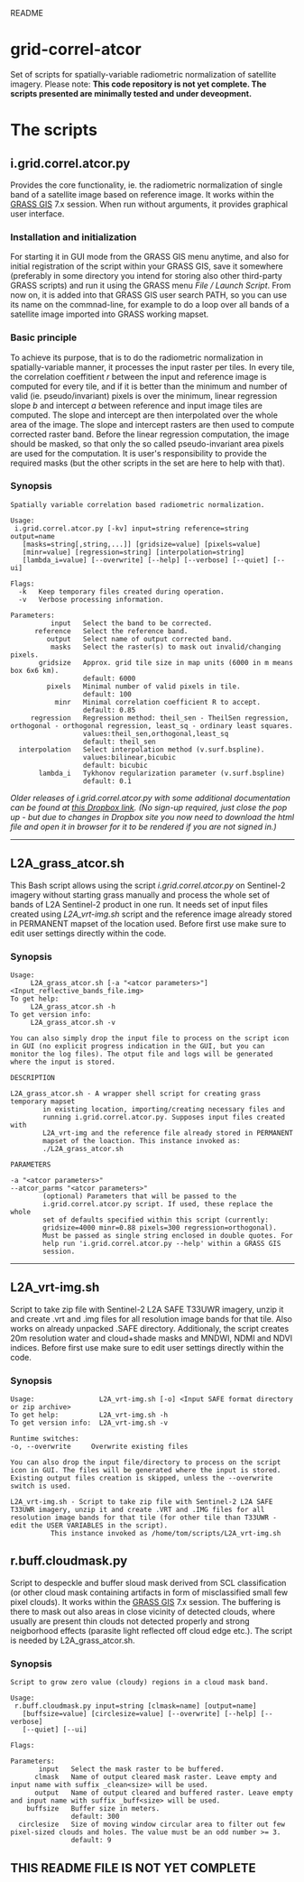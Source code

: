 README

# grid-correl-atcor
Set of scripts for spatially-variable radiometric normalization of satellite imagery. Please note: **This code repository is not yet complete. The scripts presented are minimally tested and under deveopment.** 
# The scripts
## i.grid.correl.atcor.py
Provides the core functionality, ie. the radiometric normalization of single band of a satellite image based on reference image. It works within the [GRASS GIS](https:/grass.osgeo.org) 7.x session. When run without arguments, it provides graphical user interface. 
### Installation and initialization
For starting it in GUI mode from the GRASS GIS menu anytime, and also for initial registration of the script within your GRASS GIS, save it somewhere (preferably in some directory you intend for storing also other third-party GRASS scripts) and run it using the GRASS menu *File / Launch Script*. From now on, it is added into that GRASS GIS user search PATH, so you can use its name on the commnad-line, for example to do a loop over all bands of a satellite image imported into GRASS working mapset.
### Basic principle
To achieve its purpose, that is to do the radiometric normalization in spatially-variable manner, it processes the input raster per tiles. In every tile, the correlation coeffitient *r* between the input and reference image is computed for every tile, and if it is better than the minimum and number of valid (ie. pseudo/invariant) pixels is over the minimum, linear regression slope *b* and intercept *a* between reference and input image tiles are computed. The slope and intercept are then interpolated over the whole area of the image. The slope and intercept rasters are then used to compute corrected raster band.
Before the linear regression computation, the image should be masked, so that only the so called pseudo-invariant area pixels are used for the computation. It is user's responsibility to provide the required masks (but the other scripts in the set are here to help with that).
### Synopsis
```
Spatially variable correlation based radiometric normalization.

Usage:
 i.grid.correl.atcor.py [-kv] input=string reference=string output=name
   [masks=string[,string,...]] [gridsize=value] [pixels=value]
   [minr=value] [regression=string] [interpolation=string]
   [lambda_i=value] [--overwrite] [--help] [--verbose] [--quiet] [--ui]

Flags:
  -k   Keep temporary files created during operation.
  -v   Verbose processing information.

Parameters:
          input   Select the band to be corrected.
      reference   Select the reference band.
         output   Select name of output corrected band.
          masks   Select the raster(s) to mask out invalid/changing pixels.
       gridsize   Approx. grid tile size in map units (6000 in m means box 6x6 km).
                  default: 6000
         pixels   Minimal number of valid pixels in tile.
                  default: 100
           minr   Minimal correlation coefficient R to accept.
                  default: 0.85
     regression   Regression method: theil_sen - TheilSen regression, orthogonal - orthogonal regression, least_sq - ordinary least squares.
                  values:theil_sen,orthogonal,least_sq
                  default: theil_sen
  interpolation   Select interpolation method (v.surf.bspline).
                  values:bilinear,bicubic
                  default: bicubic
       lambda_i   Tykhonov regularization parameter (v.surf.bspline)
                  default: 0.1
```
*Older releases of i.grid.correl.atcor.py with some additional documentation can be found at [this Dropbox link](https://www.dropbox.com/s/st5b4p5nkmn8t3k/i.grid.correl.atcor.html?dl=0). (No sign-up required, just close the pop up - but due to changes in Dropbox site you now need to download the html file and open it in browser for it to be rendered if you are not signed in.)*
* * *
## L2A_grass_atcor.sh
This Bash script allows using the script *i.grid.correl.atcor.py* on Sentinel-2 imagery without starting grass manually and process the whole set of bands of L2A Sentinel-2 product in one run. It needs set of input files created using *L2A_vrt-img.sh* script and the reference image already stored in PERMANENT mapset of the location used. Before first use make sure to edit user settings directly within the code.
### Synopsis
```
Usage:  
     L2A_grass_atcor.sh [-a "<atcor parameters>"] <Input_reflective_bands_file.img>
To get help:
     L2A_grass_atcor.sh -h
To get version info:  
     L2A_grass_atcor.sh -v

You can also simply drop the input file to process on the script icon in GUI (no explicit progress indication in the GUI, but you can monitor the log files). The otput file and logs will be generated where the input is stored.
 
DESCRIPTION

L2A_grass_atcor.sh - A wrapper shell script for creating grass temporary mapset 
		in existing location, importing/creating necessary files and
		running i.grid.correl.atcor.py. Supposes input files created with
		L2A_vrt-img and the reference file already stored in PERMANENT 
		mapset of the loaction. This instance invoked as: 
		./L2A_grass_atcor.sh
 
PARAMETERS

-a "<atcor parameters>"
--atcor_parms "<atcor parameters>"
		(optional) Parameters that will be passed to the 
		i.grid.correl.atcor.py script. If used, these replace the whole 
		set of defaults specified within this script (currently: 
		gridsize=4000 minr=0.88 pixels=300 regression=orthogonal). 
		Must be passed as single string enclosed in double quotes. For 
		help run 'i.grid.correl.atcor.py --help' within a GRASS GIS 
		session.

```
* * *
## L2A_vrt-img.sh
Script to take zip file with Sentinel-2 L2A SAFE T33UWR imagery, unzip it and create .vrt and .img files for all resolution image bands for that tile. Also works on already unpacked .SAFE directory. Additionaly, the script creates 20m resolution water and cloud+shade masks and MNDWI, NDMI and NDVI indices.
Before first use make sure to edit user settings directly within the code.

### Synopsis
```
Usage:                L2A_vrt-img.sh [-o] <Input SAFE format directory or zip archive>
To get help:          L2A_vrt-img.sh -h
To get version info:  L2A_vrt-img.sh -v

Runtime switches:
-o, --overwrite		Overwrite existing files

You can also drop the input file/directory to process on the script icon in GUI. The files will be generated where the input is stored. Existing output files creation is skipped, unless the --overwrite switch is used.
 
L2A_vrt-img.sh - Script to take zip file with Sentinel-2 L2A SAFE T33UWR imagery, unzip it and create .VRT and .IMG files for all resolution image bands for that tile (for other tile than T33UWR - edit the USER VARIABLES in the script). 
          This instance invoked as /home/tom/scripts/L2A_vrt-img.sh
```

## r.buff.cloudmask.py
Script to despeckle and buffer sloud mask derived from SCL classification (or other cloud mask containing artifacts in form of misclassified small few pixel clouds). It works within the [GRASS GIS](https:/grass.osgeo.org) 7.x session. The buffering is there to mask out also areas in close vicinity of detected clouds, where usually are present thin clouds not detected properly and strong neigborhood effects (parasite light reflected off cloud edge etc.). The script is needed by L2A_grass_atcor.sh.

### Synopsis
```
Script to grow zero value (cloudy) regions in a cloud mask band.

Usage:
 r.buff.cloudmask.py input=string [clmask=name] [output=name]
   [buffsize=value] [circlesize=value] [--overwrite] [--help] [--verbose]
   [--quiet] [--ui]

Flags:

Parameters:
       input   Select the mask raster to be buffered.
      clmask   Name of output cleared mask raster. Leave empty and input name with suffix _clean<size> will be used.
      output   Name of output cleared and buffered raster. Leave empty and input name with suffix _buff<size> will be used.
    buffsize   Buffer size in meters.
               default: 300
  circlesize   Size of moving window circular area to filter out few pixel-sized clouds and holes. The value must be an odd number >= 3.
               default: 9
```
## THIS README FILE IS NOT YET COMPLETE 
